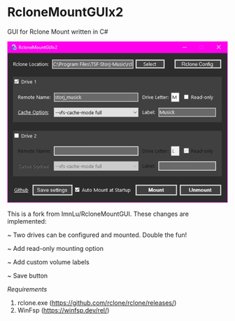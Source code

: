 # RcloneMountGUIx2

GUI for Rclone Mount written in C#

![image](https://github.com/anonwins/RcloneMountGUIx2/blob/master/screenshot-v0.4.png)

This is a fork from ImnLu/RcloneMountGUI. These changes are implemented:

~ Two drives can be configured and mounted. Double the fun!

~ Add read-only mounting option

~ Add custom volume labels

~ Save button

*Requirements*
1. rclone.exe (https://github.com/rclone/rclone/releases/)
2. WinFsp (https://winfsp.dev/rel/)
